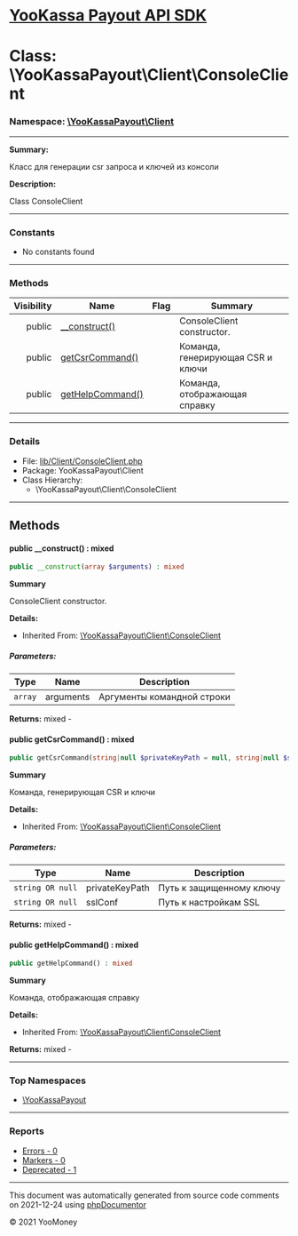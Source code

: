 # [YooKassa Payout API SDK](../home.md)

# Class: \YooKassaPayout\Client\ConsoleClient
### Namespace: [\YooKassaPayout\Client](../namespaces/yookassapayout-client.md)
---
**Summary:**

Класс для генерации csr запроса и ключей из консоли

**Description:**

Class ConsoleClient

---
### Constants
* No constants found
---
### Methods
| Visibility | Name | Flag | Summary |
| ----------:| ---- | ---- | ------- |
| public | [__construct()](../classes/YooKassaPayout-Client-ConsoleClient.md#method___construct) |  | ConsoleClient constructor. |
| public | [getCsrCommand()](../classes/YooKassaPayout-Client-ConsoleClient.md#method_getCsrCommand) |  | Команда, генерирующая CSR и ключи |
| public | [getHelpCommand()](../classes/YooKassaPayout-Client-ConsoleClient.md#method_getHelpCommand) |  | Команда, отображающая справку |
---
### Details
* File: [lib/Client/ConsoleClient.php](../../lib/Client/ConsoleClient.php)
* Package: YooKassaPayout\Client
* Class Hierarchy:
  * \YooKassaPayout\Client\ConsoleClient

---
## Methods
<a name="method___construct" class="anchor"></a>
#### public __construct() : mixed

```php
public __construct(array $arguments) : mixed
```

**Summary**

ConsoleClient constructor.

**Details:**
* Inherited From: [\YooKassaPayout\Client\ConsoleClient](../classes/YooKassaPayout-Client-ConsoleClient.md)
##### Parameters:
| Type | Name | Description |
| ---- | ---- | ----------- |
| <code lang="php">array</code> | arguments  | Аргументы командной строки |

**Returns:** mixed - 


<a name="method_getCsrCommand" class="anchor"></a>
#### public getCsrCommand() : mixed

```php
public getCsrCommand(string|null $privateKeyPath = null, string|null $sslConf = null) : mixed
```

**Summary**

Команда, генерирующая CSR и ключи

**Details:**
* Inherited From: [\YooKassaPayout\Client\ConsoleClient](../classes/YooKassaPayout-Client-ConsoleClient.md)
##### Parameters:
| Type | Name | Description |
| ---- | ---- | ----------- |
| <code lang="php">string OR null</code> | privateKeyPath  | Путь к защищенному ключу |
| <code lang="php">string OR null</code> | sslConf  | Путь к настройкам SSL |

**Returns:** mixed - 


<a name="method_getHelpCommand" class="anchor"></a>
#### public getHelpCommand() : mixed

```php
public getHelpCommand() : mixed
```

**Summary**

Команда, отображающая справку

**Details:**
* Inherited From: [\YooKassaPayout\Client\ConsoleClient](../classes/YooKassaPayout-Client-ConsoleClient.md)

**Returns:** mixed - 



---

### Top Namespaces

* [\YooKassaPayout](../namespaces/yookassapayout.md)

---

### Reports
* [Errors - 0](../reports/errors.md)
* [Markers - 0](../reports/markers.md)
* [Deprecated - 1](../reports/deprecated.md)

---

This document was automatically generated from source code comments on 2021-12-24 using [phpDocumentor](http://www.phpdoc.org/)

&copy; 2021 YooMoney